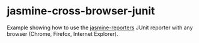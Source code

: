 jasmine-cross-browser-junit
===========================

Example showing how to use the [jasmine-reporters](https://github.com/larrymyers/jasmine-reporters) JUnit reporter with any browser (Chrome, Firefox, Internet Explorer).
